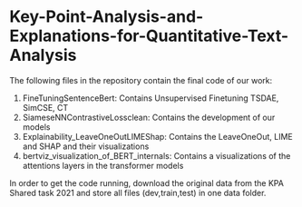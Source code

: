 # Key-Point-Analysis-and-Explanations-for-Quantitative-Text-Analysis

The following files in the repository contain the final code of our work:

1. FineTuningSentenceBert: Contains Unsupervised Finetuning TSDAE, SimCSE, CT
2. SiameseNNContrastiveLossclean: Contains the development of our models
3. Explainability_LeaveOneOutLIMEShap: Contains the LeaveOneOut, LIME and SHAP and their visualizations
4. bertviz_visualization_of_BERT_internals: Contains a visualizations of the attentions layers in the transformer models

In order to get the code running, download the original data from the KPA Shared task 2021 and store all files (dev,train,test) in one data folder.



